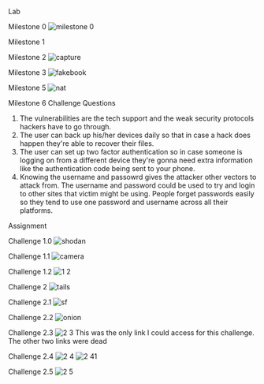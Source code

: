 Lab

Milestone 0
![milestone 0](https://user-images.githubusercontent.com/37943892/40882443-ec9b20e8-6696-11e8-8125-7c841b1e5b98.PNG)

Milestone 1

Milestone 2
![capture](https://user-images.githubusercontent.com/37943892/41016630-5866ec2e-6905-11e8-830a-c6e509bde29d.PNG)

Milestone 3
![fakebook](https://user-images.githubusercontent.com/37943892/41017014-c30ea7a4-6907-11e8-8cdc-5434f6e13598.PNG)

Milestone 5
![nat](https://user-images.githubusercontent.com/37943892/41017166-88b6101e-6908-11e8-868a-05d2f2311bbb.PNG)

Milestone 6
Challenge Questions
1) The vulnerabilities are the tech support and the weak security protocols hackers have to go through. 
2) The user can back up his/her devices daily so that in case a hack does happen they're able to recover their files.
3) The user can set up two factor authentication so in case someone is logging on from a different device they're gonna need extra information like the authentication code being sent to your phone. 
4)  Knowing the username and passowrd gives the attacker other vectors to attack from. The username and password could be used to try and login to other sites that victim might be using. People forget passwords easily so they tend to use one password and username across all their platforms. 


Assignment

Challenge 1.0
![shodan](https://user-images.githubusercontent.com/37943892/40882194-316926a0-668f-11e8-9f4a-43e9c2cc408d.JPG)

Challenge 1.1
![camera](https://user-images.githubusercontent.com/37943892/40882239-7984236c-6690-11e8-91c0-4e87b71e340c.JPG)

Challenge 1.2
![1 2](https://user-images.githubusercontent.com/37943892/40882291-d4f11da8-6691-11e8-8b82-08159dac37b2.JPG)

Challenge 2
![tails](https://user-images.githubusercontent.com/37943892/40955274-db018d4c-683d-11e8-8e03-d7eba98a9211.PNG)

Challenge 2.1
![sf](https://user-images.githubusercontent.com/37943892/40955459-126378b2-683f-11e8-9cbf-13c6af316898.PNG)

Challenge 2.2
![onion](https://user-images.githubusercontent.com/37943892/40955619-f73a7c88-683f-11e8-9ac4-f2df823aba45.PNG)

Challenge 2.3
![2 3](https://user-images.githubusercontent.com/37943892/40955785-0ecde442-6841-11e8-9b04-2211c97cc66a.PNG)
This was the only link I could access for this challenge. The other two links were dead

Challenge 2.4
![2 4](https://user-images.githubusercontent.com/37943892/40955854-9e3fec4c-6841-11e8-92a3-e90810e9df64.PNG)
![2 41](https://user-images.githubusercontent.com/37943892/40955856-9f6659bc-6841-11e8-8668-b02a87e4cfe8.PNG)

Challenge 2.5
![2 5](https://user-images.githubusercontent.com/37943892/40956189-c4f54c18-6843-11e8-8793-0c06de886e02.PNG)

